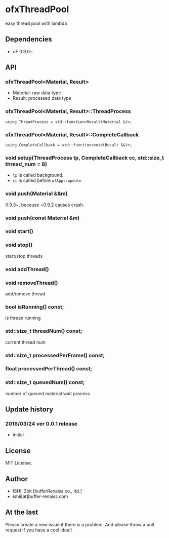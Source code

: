 # ofxThreadPool

easy thread pool with lambda

## Dependencies

* oF 0.9.0~

## API

### ofxThreadPool<Material, Result>

* Material: raw data type
* Result: processed data type

### ofxThreadPool<Material, Result>::ThreadProcess

`using ThreadProcess = std::function<Result(Material &)>;`

### ofxThreadPool<Material, Result>::CompleteCallback

`using CompleteCallback = std::function<void(Result &&)>;`

### void setup(ThreadProcess tp, CompleteCallback cc, std::size_t thread_num = 8)

* `tp` is called background.
* `cc` is called before `ofApp::update`

### void push(Material &&m)

0.9.3~, because ~0.9.2 causes crash.

### void push(const Material &m)

### void start()
### void stop()

start/stop threads

### void addThread()
### void removeThread()

add/remove thread

### bool isRunning() const;

is thread running

### std::size_t threadNum() const;

current thread num

### std::size_t processedPerFrame() const;

### float processedPerThread() const;

### std::size_t queuedNum() const;

number of queued material wait process

## Update history

### 2016/03/24 ver 0.0.1 release

* initial

## License

MIT License.

## Author

* ISHII 2bit [bufferRenaiss co., ltd.]
* ishii[at]buffer-renaiss.com

## At the last

Please create a new issue if there is a problem.
And please throw a pull request if you have a cool idea!!
